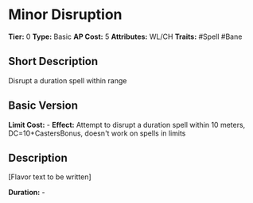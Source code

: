 # Minor Disruption

**Tier:** 0
**Type:** Basic
**AP Cost:** 5
**Attributes:** WL/CH
**Traits:** #Spell #Bane

## Short Description
Disrupt a duration spell within range

## Basic Version
**Limit Cost:** -
**Effect:** Attempt to disrupt a duration spell within 10 meters, DC=10+CastersBonus, doesn't work on spells in limits

## Description
[Flavor text to be written]

**Duration:** -
